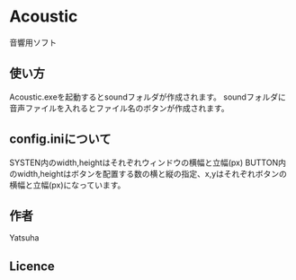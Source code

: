 # Acoustic
音響用ソフト

## 使い方
Acoustic.exeを起動するとsoundフォルダが作成されます。
soundフォルダに音声ファイルを入れるとファイル名のボタンが作成されます。

## config.iniについて
SYSTEN内のwidth,heightはそれぞれウィンドウの横幅と立幅(px)
BUTTON内のwidth,heightはボタンを配置する数の横と縦の指定、x,yはそれぞれボタンの横幅と立幅(px)になっています。

## 作者
Yatsuha

## Licence